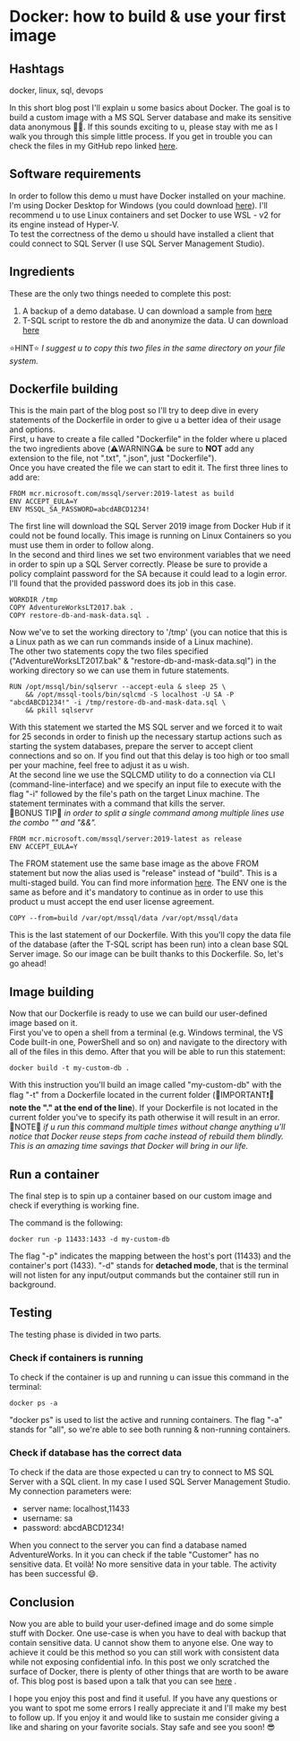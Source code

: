 # Docker: how to build & use your first image

## Hashtags

docker, linux, sql, devops

In this short blog post I'll explain u some basics about Docker. The goal is to build a custom image with a MS SQL Server database and make its sensitive data anonymous 🐱‍💻. If this sounds exciting to u, please stay with me as I walk you through this simple little process. If you get in trouble you can check the files in my GitHub repo linked [here](https://github.com/ivan-pesenti/docker-intro).

## Software requirements

In order to follow this demo u must have Docker installed on your machine. I'm using Docker Desktop for Windows (you could download [here](https://docs.docker.com/docker-for-windows/install/)). I'll recommend u to use Linux containers and set Docker to use WSL - v2 for its engine instead of Hyper-V.  
To test the correctness of the demo u should have installed a client that could connect to SQL Server (I use SQL Server Management Studio).

## Ingredients

These are the only two things needed to complete this post:

1. A backup of a demo database. U can download a sample from [here](https://github.com/ivan-pesenti/docker-intro/blob/master/AdventureWorksLT2017.bak?raw=true)
1. T-SQL script to restore the db and anonymize the data. U can download [here](https://github.com/ivan-pesenti/docker-intro/blob/master/restore-db-and-mask-data.sql)

⭐HINT⭐ _I suggest u to copy this two files in the same directory on your file system._

## Dockerfile building

This is the main part of the blog post so I'll try to deep dive in every statements of the Dockerfile in order to give u a better idea of their usage and options.  
First, u have to create a file called "Dockerfile" in the folder where u placed the two ingredients above (⚠️WARNING⚠️ be sure to **NOT** add any extension to the file, not ".txt", ".json", just "Dockerfile").  
Once you have created the file we can start to edit it.
The first three lines to add are:

```
FROM mcr.microsoft.com/mssql/server:2019-latest as build
ENV ACCEPT_EULA=Y
ENV MSSQL_SA_PASSWORD=abcdABCD1234!
```

The first line will download the SQL Server 2019 image from Docker Hub if it could not be found locally. This image is running on Linux Containers so you must use them in order to follow along.  
In the second and third lines we set two environment variables that we need in order to spin up a SQL Server correctly. Please be sure to provide a policy complaint password for the SA because it could lead to a login error. I'll found that the provided password does its job in this case.

```
WORKDIR /tmp
COPY AdventureWorksLT2017.bak .
COPY restore-db-and-mask-data.sql .
```

Now we've to set the working directory to '/tmp' (you can notice that this is a Linux path as we can run commands inside of a Linux machine).  
The other two statements copy the two files specified ("AdventureWorksLT2017.bak" & "restore-db-and-mask-data.sql") in the working directory so we can use them in future statements.

```
RUN /opt/mssql/bin/sqlservr --accept-eula & sleep 25 \
    && /opt/mssql-tools/bin/sqlcmd -S localhost -U SA -P "abcdABCD1234!" -i /tmp/restore-db-and-mask-data.sql \
    && pkill sqlservr
```

With this statement we started the MS SQL server and we forced it to wait for 25 seconds in order to finish up the necessary startup actions such as starting the system databases, prepare the server to accept client connections and so on. If you find out that this delay is too high or too small per your machine, feel free to adjust it as u wish.  
At the second line we use the SQLCMD utility to do a connection via CLI (command-line-interface) and we specify an input file to execute with the flag "-i" followed by the file's path on the target Linux machine. The statement terminates with a command that kills the server.  
🔧BONUS TIP🔧 _in order to split a single command among multiple lines use the combo "\" and "&&"._

```
FROM mcr.microsoft.com/mssql/server:2019-latest as release
ENV ACCEPT_EULA=Y
```

The FROM statement use the same base image as the above FROM statement but now the alias used is "release" instead of "build". This is a multi-staged build. You can find more information [here](https://docs.docker.com/develop/develop-images/multistage-build/). The ENV one is the same as before and it's mandatory to continue as in order to use this product u must accept the end user license agreement.

```
COPY --from=build /var/opt/mssql/data /var/opt/mssql/data
```

This is the last statement of our Dockerfile. With this you'll copy the data file of the database (after the T-SQL script has been run) into a clean base SQL Server image. So our image can be built thanks to this Dockerfile. So, let's go ahead!

## Image building

Now that our Dockerfile is ready to use we can build our user-defined image based on it.  
First you've to open a shell from a terminal (e.g. Windows terminal, the VS Code built-in one, PowerShell and so on) and navigate to the directory with all of the files in this demo. After that you will be able to run this statement:

```
docker build -t my-custom-db .
```

With this instruction you'll build an image called "my-custom-db" with the flag "-t" from a Dockerfile located in the current folder (🔴IMPORTANT❗🔴 **note the "." at the end of the line**). If your Dockerfile is not located in the current folder you've to specify its path otherwise it will result in an error.  
🔎NOTE🔎 _if u run this command multiple times without change anything u'll notice that Docker reuse steps from cache instead of rebuild them blindly. This is an amazing time savings that Docker will bring in our life._

## Run a container

The final step is to spin up a container based on our custom image and check if everything is working fine.

The command is the following:

```
docker run -p 11433:1433 -d my-custom-db
```

The flag "-p" indicates the mapping between the host's port (11433) and the container's port (1433). "-d" stands for **detached mode**, that is the terminal will not listen for any input/output commands but the container still run in background.

## Testing

The testing phase is divided in two parts.

### Check if containers is running

To check if the container is up and running u can issue this command in the terminal:

```
docker ps -a
```

"docker ps" is used to list the active and running containers. The flag "-a" stands for "all", so we're able to see both running & non-running containers.

### Check if database has the correct data

To check if the data are those expected u can try to connect to MS SQL Server with a SQL client. In my case I used SQL Server Management Studio. My connection parameters were:

- server name: localhost,11433
- username: sa
- password: abcdABCD1234!

When you connect to the server you can find a database named AdventureWorks. In it you can check if the table "Customer" has no sensitive data. Et voilà! No more sensitive data in your table. The activity has been successful 😄.

## Conclusion

Now you are able to build your user-defined image and do some simple stuff with Docker. One use-case is when you have to deal with backup that contain sensitive data. U cannot show them to anyone else. One way to achieve it could be this method so you can still work with consistent data while not exposing confidential info. In this post we only scratched the surface of Docker, there is plenty of other things that are worth to be aware of. This blog post is based upon a talk that you can see [here](https://youtu.be/xUR6Dcuopcw) .

I hope you enjoy this post and find it useful. If you have any questions or you want to spot me some errors I really appreciate it and I'll make my best to follow up. If you enjoy it and would like to sustain me consider giving a like and sharing on your favorite socials.
Stay safe and see you soon! 😎
